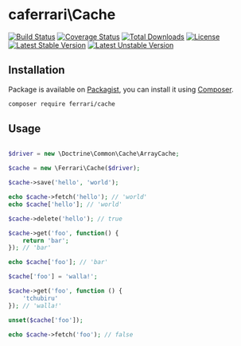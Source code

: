 # caferrari\Cache
[![Build Status](https://secure.travis-ci.org/caferrari/Cache.png)](http://travis-ci.org/caferrari/Cache)
[![Coverage Status](https://coveralls.io/repos/caferrari/Cache/badge.png?branch=master)](https://coveralls.io/r/caferrari/Cache?branch=master)
[![Total Downloads](https://poser.pugx.org/ferrari/cache/downloads.png)](https://packagist.org/packages/ferrari/cache)
[![License](https://poser.pugx.org/ferrari/cache/license.png)](https://packagist.org/packages/ferrari/cache)
[![Latest Stable Version](https://poser.pugx.org/ferrari/cache/v/stable.png)](https://packagist.org/packages/ferrari/cache)
[![Latest Unstable Version](https://poser.pugx.org/ferrari/cache/v/unstable.png)](https://packagist.org/packages/ferrari/cache)

## Installation

Package is available on [Packagist](https://packagist.org/packages/ferrari/cache), you can install it
using [Composer](http://getcomposer.org).

```bash
composer require ferrari/cache
```

## Usage

```php

$driver = new \Doctrine\Common\Cache\ArrayCache;

$cache = new \Ferrari\Cache($driver);

$cache->save('hello', 'world');

echo $cache->fetch('hello'); // 'world'
echo $cache['hello']; // 'world'

$cache->delete('hello'); // true

$cache->get('foo', function() {
    return 'bar';
}); // 'bar'

echo $cache['foo']; // 'bar'

$cache['foo'] = 'walla!';

$cache->get('foo', function () {
    'tchubiru'
}); // 'walla!'

unset($cache['foo']);

echo $cache->fetch('foo'); // false
```
